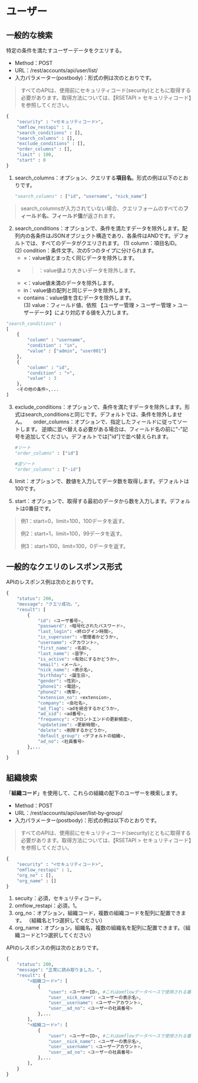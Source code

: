 # ユーザー

## 一般的な検索

特定の条件を満たすユーザーデータをクエリする。

* Method：POST
* URL：/rest/accounts/api/user/list/
* 入力パラメーター(postbody)：形式の例は次のとおりです。

> すべてのAPIは、使用前にセキュリティコード(security)とともに取得する必要があります。取得方法については、【RSETAPI > セキュリティコード】を参照してください。

```python
{
	"security" : "<セキュリティコード>",
	"omflow_restapi" : 1,
	"search_conditions" : [],
	"search_columns" : [],
	"exclude_conditions" : [],
	"order_columns" : [],
	"limit" : 100,
	"start" : 0
}
```

1. search_columns：オプション、クエリする**項目名**。形式の例は以下のとおりです。  

    ```python
    "search_columns" : ["id", "username", "nick_name"]
    ```

> search_columnsが入力されていない場合、クエリフォームのすべての**フィールド名、フィールド值**が返されます。

2. search_conditions：オプションで、条件を満たすデータを除外します。配列内の各条件はJSONオブジェクト構造であり、各条件はANDです。デフォルトでは、すべてのデータがクエリされます。 
  (1) column：項目名ID。  
  (2) condition：条件文字。次の5つのタイプに分けられます。  
    * =：value値とまったく同じデータを除外します。  
    * >：value値より大きいデータを除外します。  
    * <：value値未満のデータを除外します。  
    * in：value値の配列と同じデータを除外します。  
    * contains：value値を含むデータを除外します。  
  (3) value：フィールド値、依照 【ユーザー管理 > ユーザー管理 > ユーザーデータ】により対応する値を入力します。  

```python
"search_conditions" :
[
    {
        "column" : "username",
        "condition" : "in",
        "value" : ["admin", "user001"]
    },
    {
        "column" : "id",
        "condition" : ">",
        "value" : 3
    },
    <その他の条件>,...
]
```

3. exclude_conditions：オプションで、条件を満たすデータを除外します。形式はsearch_conditionsと同じです。デフォルトでは、条件を除外しません。
　 order_columns：オプションで、指定したフィールドに従ってソートします。 逆順に並べ替える必要がある場合は、フィールド名の前に"-"記号を追加してください。デフォルトでは["id"]で並べ替えられます。  

    ```python
    #ソート
    "order_columns" : ["id"]

    #逆ソート
    "order_columns" : ["-id"]
    ```
4. limit：オプションで、数値を入力してデータ数を取得します。デフォルトは100です。
5. start：オプションで、取得する最初のデータから数を入力します。デフォルトは0番目です。

> 例1：start=0，limit=100，100データを返す。
>
> 例2：start=1，limit=100，99データを返す。
>
> 例3：start=100，limit=100，0データを返す。

## 一般的なクエリのレスポンス形式

APIのレスポンス例は次のとおりです。

```python
{
    "status": 200,
    "message": "クエリ成功。",
    "result": [
        {
            "id": <ユーザ番号>,
            "password": <暗号化されたパスワード>,
            "last_login": <終ログイン時間>,
            "is_superuser": <管理者かどうか>,
            "username": <アカウント>,
            "first_name": <名前>,
            "last_name": <苗字>,
            "is_active": <有効にするかどうか>,
            "email": <メール>,
            "nick_name": <表示名>,
            "birthday": <誕生日>,
            "gender": <性別>,
            "phone1": <電話>,
            "phone2": <携帯>,
            "extension_no": <extension>,
            "company": <会社名>,
            "ad_flag": <adを統合するかどうか>,
            "ad_sid": <ad番号>,
            "frequency": <フロントエンドの更新頻度>,
            "updatetime": <更新時間>,
            "delete": <削除するかどうか>,
            "default_group": <デフォルトの組織>,
            "ad_no": <社員番号>
        },...
    ]
}
```



## 組織検索

「**組織コード**」を使用して、これらの組織の配下のユーザーを検索します。

* Method：POST
* URL：/rest/accounts/api/user/list-by-group/
* 入力パラメーター(postbody)：形式の例は以下のとおりです。

> すべてのAPIは、使用前にセキュリティコード(security)とともに取得する必要があります。取得方法については、【RSETAPI > セキュリティコード】を参照してください。

```python
{
	"security" : "<セキュリティコード>",
	"omflow_restapi" : 1,
	"org_no" : [],
	"org_name" : []
}
```

1. secuity：必須，セキュリティコード。  
2. omflow_restapi：必須，1。  
3. org_no：オプション，組織コード，複数の組織コードを配列に配置できます。 （組織名と1つ選択してください）  
4. org_name：オプション，組織名，複数の組織名を配列に配置できます。（組織コードと1つ選択してください）

APIのレスポンスの例は次のとおりです。

```python
{
    "status": 200,
    "message": "正常に読み取りました。",
    "result": {
        "<組織コード>": [
            {
                "user": <ユーザーID>, #これはomflowデータベースで使用される番号です
                "user__nick_name": <ユーザーの表示名>,
                "user__username": <ユーザーアカウント>,
                "user__ad_no": <ユーザーの社員番号>
            },...
        ],
        "<組織コード>": [
            {
                "user": <ユーザーID>, #これはomflowデータベースで使用される番号です
                "user__nick_name": <ユーザーの表示名>,
                "user__username": <ユーザーアカウント>,
                "user__ad_no": <ユーザーの社員番号>
            },...
        ],
    }
}
```

